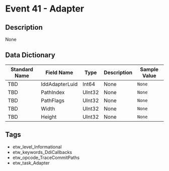 # Event 41 - Adapter

## Description
None

## Data Dictionary
|Standard Name|Field Name|Type|Description|Sample Value|
|---|---|---|---|---|
|TBD|IddAdapterLuid|Int64|None|`None`|
|TBD|PathIndex|UInt32|None|`None`|
|TBD|PathFlags|UInt32|None|`None`|
|TBD|Width|UInt32|None|`None`|
|TBD|Height|UInt32|None|`None`|

## Tags
* etw_level_Informational
* etw_keywords_DdiCallbacks
* etw_opcode_TraceCommitPaths
* etw_task_Adapter
